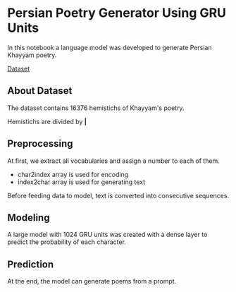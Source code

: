 # Persian Poetry Generator Using GRU Units
In this notebook a language model was developed to generate Persian Khayyam poetry.

[Dataset](https://ganjoor.net/khayyam/robaee)

## About Dataset
The dataset contains 16376 hemistichs of Khayyam's poetry.

Hemistichs are divided by **|**

## Preprocessing
At first, we extract all vocabularies and assign a number to each of them. 
* char2index array is used for encoding
* index2char array is used for generating text  


Before feeding data to model, text is converted into consecutive sequences.

## Modeling
A large model with 1024 GRU units was created with a dense layer to predict the probability of each character.


## Prediction
At the end, the model can generate poems from a prompt.
